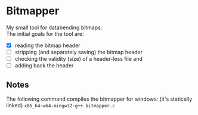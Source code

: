 # Bitmapper  

My small tool for databending bitmaps.  
The initial goals for the tool are:  
- [x] reading the bitmap header
- [ ] stripping (and separately saving) the bitmap header
- [ ] checking the validity (size) of a header-less file and
- [ ] adding back the header

## Notes
The following command compiles the bitmapper for windows: (it's statically linked) `x86_64-w64-mingw32-g++ bitmapper.c`